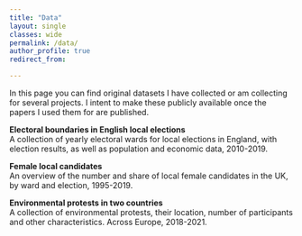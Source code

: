 ```yaml
---
title: "Data"
layout: single
classes: wide
permalink: /data/
author_profile: true
redirect_from:

---
```


In this page you can find original datasets I have collected or am collecting for several projects. I intent to make these publicly available once the papers I used them for are published.
        <br>
          
**Electoral boundaries in English local elections**    
    A collection of yearly electoral wards for local elections in England, with election results, as well as population and economic data, 2010-2019.
      <br>
       
**Female local candidates**  
    An overview of the number and share of local female candidates in the UK, by ward and election, 1995-2019.
      <br>
      
**Environmental protests in two countries**  
    A collection of environmental protests, their location, number of participants and other characteristics. Across Europe, 2018-2021.
  
